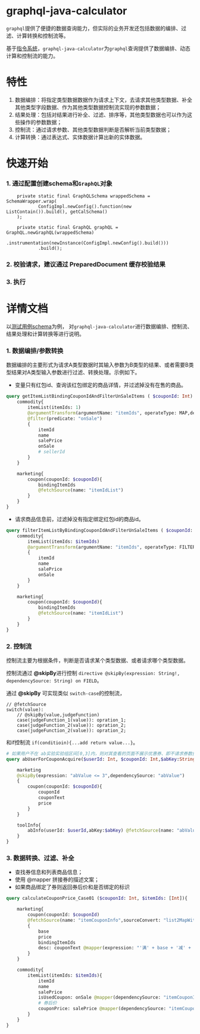 # graphql-java-calculator


`graphql`提供了便捷的数据查询能力，但实际的业务开发还包括数据的编排、过滤、计算转换和控制流等。

基于[指令系统](https://spec.graphql.org/draft/#sec-Language.Directives)，`graphql-java-calculator`为`graphql`查询提供了数据编排、动态计算和控制流的能力。



# 特性

1. 数据编排：将指定类型数据数据作为请求上下文，去请求其他类型数据、补全其他类型字段数据、作为其他类型数据控制流实现的参数数据；
2. 结果处理：包括对结果进行补全、过滤、排序等，其他类型数据也可以作为这些操作的参数数据；
3. 控制流：通过请求参数、其他类型数据判断是否解析当前类型数据；
4. 计算转换：通过表达式、实体数据计算出新的实体数据。


# 快速开始

### 1. 通过配置创建schema和`GraphQL`对象

```
    private static final GraphQLSchema wrappedSchema = SchemaWrapper.wrap(
            ConfigImpl.newConfig().function(new ListContain()).build(), getCalSchema()
    );

    private static final GraphQL graphQL = GraphQL.newGraphQL(wrappedSchema)
            .instrumentation(newInstance(ConfigImpl.newConfig().build()))
            .build();
```


### 2. 校验请求，建议通过 PreparedDocument 缓存校验结果

### 3. 执行

# 详情文档

以[测试用例schema](https://github.com/dugenkui03/graphql-java-calculator/blob/refactorForSchedule/src/test/resources/schema.graphql)为例，
对`graphql-java-calculator`进行数据编排、控制流、结果处理和计算转换等进行说明。

### 1. 数据编排/参数转换

数据编排的主要形式为请求A类型数据时其输入参数为B类型的结果、或者需要B类型结果对A类型输入参数进行过滤、转换处理。示例如下。

- 变量只有红包id、查询该红包绑定的商品详情，并过滤掉没有在售的商品。
```graphql
query getItemListBindingCouponIdAndFilterUnSaleItems ( $couponId: Int) {
    commodity{
        itemList(itemIds: 1)
        @argumentTransform(argumentName: "itemIds", operateType: MAP,dependencySource: "itemIdList",expression: "itemIdList")
        @filter(predicate: "onSale")
        {
            itemId
            name
            salePrice
            onSale
            # sellerId
        }
    }

    marketing{
        coupon(couponId: $couponId){
            bindingItemIds
            @fetchSource(name: "itemIdList")
        }
    }
}
```

- 请求商品信息前，过滤掉没有指定绑定红包id的商品id。
```graphql
query filterItemListByBindingCouponIdAndFilterUnSaleItems ( $couponId: Int,$itemIds: [Int]) {
    commodity{
        itemList(itemIds: $itemIds)
        @argumentTransform(argumentName: "itemIds", operateType: FILTER,dependencySource: "itemIdList",expression: "listContain(itemIdList,ele)")
        {
            itemId
            name
            salePrice
            onSale
        }
    }

    marketing{
        coupon(couponId: $couponId){
            bindingItemIds
            @fetchSource(name: "itemIdList")
        }
    }
}
```



### 2. 控制流

控制流主要为根据条件，判断是否请求某个类型数据、或者请求哪个类型数据。

控制流通过 **@skipBy**进行控制 `directive @skipBy(expression: String!, dependencySource: String) on FIELD`。

通过 **@skipBy** 可实现类似 `switch-case`的控制流，
```
// @fetchSource
switch(value):
    // @skipBy(value,judgeFunction)
    case(judgeFunction_1(value)): opration_1;
    case(judgeFunction_2(value)): opration_2;
    case(judgeFunction_2(value)): opration_2;

``` 
和if控制流 `if(conditioin){...add return value...}`。

```graphql
# 如果用户不在 ab实验实验组区间[0,3]内，则对其查看的页面不展示优惠券、即不请求券数据
query abUserForCouponAcquire($userId: Int, $couponId: Int,$abKey:String){

    marketing
    @skipBy(expression: "abValue <= 3",dependencySource: "abValue")
    {
        coupon(couponId: $couponId){
            couponId
            couponText
            price
        }
    }

    toolInfo{
        abInfo(userId: $userId,abKey:$abKey) @fetchSource(name: "abValue")
    }
}
```

### 3. 数据转换、过滤、补全

- 查找券信息和列表商品信息；
- 使用 @mapper 拼接券的描述文案；
- 如果商品绑定了券则返回券后价和是否绑定的标识
```graphql
query calculateCouponPrice_Case01 ($couponId: Int, $itemIds: [Int]){

    marketing{
        coupon(couponId: $couponId)
        @fetchSource(name: "itemCouponInfo",sourceConvert: "list2MapWithAssignedValue('bindingItemIds','price')")
        {
            base
            price
            bindingItemIds
            desc: couponText @mapper(expression: "'满' + base + '减' + price")
        }
    }

    commodity{
        itemList(itemIds: $itemIds){
            itemId
            name
            salePrice
            isUsedCoupon: onSale @mapper(dependencySource: "itemCouponInfo",expression: "seq.get(itemCouponInfo,itemId)!=nil")
            # 券后价
            couponPrice: salePrice @mapper(dependencySource: "itemCouponInfo",expression: "salePrice - (seq.get(itemCouponInfo,itemId) == nil? 0:seq.get(itemCouponInfo,itemId)) ")
        }
    }
}
```



